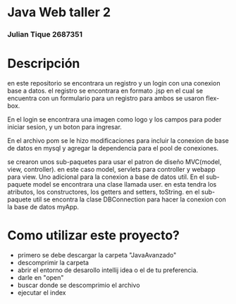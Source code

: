 # Java Web taller 2 

### Julian Tique 2687351

# Descripción 

en este repositorio se encontrara un registro y un login con una conexion base a datos. el registro se encontrara en formato .jsp en el cual se encuentra con un formulario para un registro para ambos se usaron flex-box.

En el login se encontrara una imagen como logo y los campos para poder iniciar sesion, y un boton para ingresar. 

En el archivo pom se le hizo modificaciones para incluir la conexion de base de datos en mysql y agregar la dependencia para el pool de conexiones. 

se crearon unos sub-paquetes para usar el patron de diseño MVC(model, view, controller). en este caso model, servlets para controller y webapp para view. Uno adicional para la conexion a base de datos util. En el sub-paquete model se encontrara una clase llamada user. en esta tendra los atributos, los constructores, los getters and setters, toString. en el sub-paquete util se encontra la clase DBConnection para hacer la conexion con la base de datos myApp. 

# Como utilizar este proyecto?

- primero se debe descargar la carpeta "JavaAvanzado"
- descomprimir la carpeta
- abrir el entorno de desarollo intellij idea o el de tu preferencia. 
- darle en "open"
- buscar donde se descomprimio el archivo
- ejecutar el index
